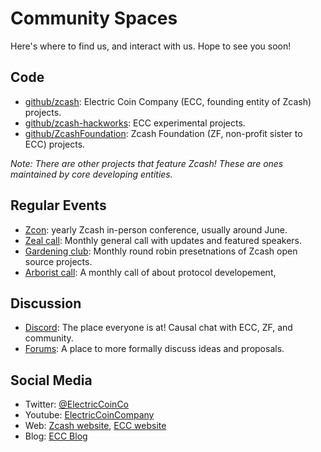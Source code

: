 # Community Spaces

Here's where to find us, and interact with us. Hope to see you soon!

## Code
* [github/zcash](https://github.com/zcash): Electric Coin Company (ECC, founding entity of Zcash) projects.  
* [github/zcash-hackworks](https://github.com/zcash-hackworks): ECC experimental projects.
* [github/ZcashFoundation](https://github.com/ZcashFoundation): Zcash Foundation (ZF, non-profit sister to ECC) projects.

*Note: There are other projects that feature Zcash! These are ones maintained by core developing entities.*

## Regular Events
* [Zcon](https://www.zfnd.org/zcon/): yearly Zcash in-person conference, usually around June. 
* [Zeal call](https://zoom.us/webinar/register/WN_wnbYyNCaRzGdDJp9FAoEsg): Monthly general call with updates and featured speakers. 
* [Gardening club](https://zoom.us/meeting/register/tJYvcuuhpz8pGdY0qOgr1AKPhy4FAofv1Zgi): Monthly round robin presetnations of Zcash open source projects. 
* [Arborist call](https://zoom.us/webinar/register/WN_vdjDVeyMRn2BjFW80AjZcA): A monthly call of about protocol developement,

## Discussion
* [Discord](https://discord.gg/Evz8Kt): The place everyone is at! Causal chat with ECC, ZF, and community. 
* [Forums](https://forum.zcashcommunity.com/): A place to more formally discuss ideas and proposals. 

## Social Media
* Twitter: [@ElectricCoinCo](https://twitter.com/electriccoinco)
* Youtube: [ElectricCoinCompany](https://www.youtube.com/channel/UCPIPwZtZRCCW-x0dEKul8jA)
* Web: [Zcash website](https://z.cash/), [ECC website](https://electriccoin.co/)
* Blog: [ECC Blog](https://electriccoin.co/blog/)


